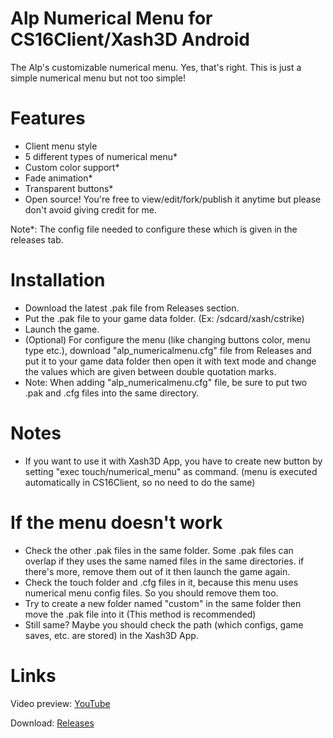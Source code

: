 # Alp Numerical Menu for CS16Client/Xash3D Android
The Alp's customizable numerical menu.
Yes, that's right. This is just a simple numerical menu but not too simple!
# Features
- Client menu style
- 5 different types of numerical menu*
- Custom color support*
- Fade animation*
- Transparent buttons*
- Open source! You're free to view/edit/fork/publish it anytime but please don't avoid giving credit for me.

Note*: The config file needed to configure these which is given in the releases tab.
# Installation
- Download the latest .pak file from Releases section.
- Put the .pak file to your game data folder. (Ex: /sdcard/xash/cstrike)
- Launch the game.
- (Optional) For configure the menu (like changing buttons color, menu type etc.), download "alp_numericalmenu.cfg" file from Releases and put it to your game data folder then open it with text mode and change the values which are given between double quotation marks.
- Note: When adding "alp_numericalmenu.cfg" file, be sure to put two .pak and .cfg files into the same directory.
# Notes
- If you want to use it with Xash3D App, you have to create new button by setting "exec touch/numerical_menu" as command. (menu is executed automatically in CS16Client, so no need to do the same)
# If the menu doesn't work
- Check the other .pak files in the same folder. Some .pak files can overlap if they uses the same named files in the same directories. if there's more, remove them out of it then launch the game again.
- Check the touch folder and .cfg files in it, because this menu uses numerical menu config files. So you should remove them too.
- Try to create a new folder named "custom" in the same folder then move the .pak file into it (This method is recommended)
- Still same? Maybe you should check the path (which configs, game saves, etc. are stored) in the Xash3D App.
# Links
Video preview: [YouTube](https://youtu.be/z_8vDvl_Usw)

Download: [Releases](https://github.com/Alprnn357/alp-numerical-menu/releases)
